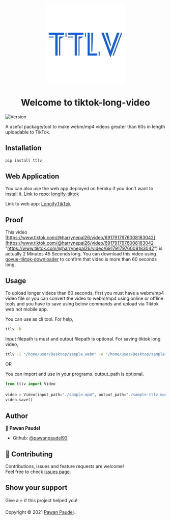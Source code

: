 <p align="center"><img src="https://raw.githubusercontent.com/pawanpaudel93/tiktok-long-video/main/ttlv.png" alt="original" width="250" height="250"></p>

<h1 align="center">Welcome to tiktok-long-video</h1>
<p>
  <img alt="Version" src="https://img.shields.io/badge/version-0.6.0-blue.svg?cacheSeconds=2592000" />
</p>

A useful package/tool to make webm/mp4 videos greater than 60s in length uploadable to TikTok.

## Installation
```bash
pip install ttlv
```
## Web Application
You can also use the web app deployed on heroku if you don't want to install it. Link to repo: [longify-tiktok](https://github.com/pawanpaudel93/longify-tiktok)

Link to web app: [LongifyTikTok](https://longifytiktok.herokuapp.com)

## Proof

  This video [https://www.tiktok.com/@harrynepal26/video/6917917976008183042](https://www.tiktok.com/@harrynepal26/video/6917917976008183042 "https://www.tiktok.com/@harrynepal26/video/6917917976008183042") is actually 2 Minutes 45 Seconds long.
  You can download this video using [govue-tiktok-downloader](https://github.com/pawanpaudel93/govue-tiktok-downloader "govue-tiktok-downloader") to confirm that video is more than 60 seconds long.

## Usage

To upload longer videos than 60 seconds, first you must have a webm/mp4 video file or you can convert the video to webm/mp4 using online or offline tools and you have to save using below commands and upload via Tiktok web not mobile app.

You can use as cli tool.
For help,
```bash
ttlv -h
```

Input filepath is must and output filepath is optional. For saving tiktok long video,
```bash
ttlv -i "/home/user/Desktop/sample.webm" -o "/home/user/Desktop/sample-ttlv.webm"
```

OR

You can import and use in your programs. 
output_path is optional.
```python
from ttlv import Video

video = Video(input_path="./sample.mp4", output_path="./sample-ttlv.mp4")
video.save()
```

## Author

👤 **Pawan Paudel**

* Github: [@pawanpaudel93](https://github.com/pawanpaudel93)

## 🤝 Contributing

Contributions, issues and feature requests are welcome!<br />Feel free to check [issues page](https://github.com/pawanpaudel93/tiktok-long-video/issues). 

## Show your support

Give a ⭐️ if this project helped you!

Copyright © 2021 [Pawan Paudel](https://github.com/pawanpaudel93).<br />
